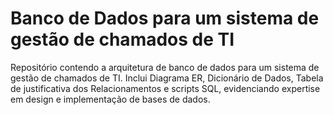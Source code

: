 # Banco de Dados para um sistema de gestão de chamados de TI
Repositório contendo a arquitetura de banco de dados para um sistema de gestão de chamados de TI. Inclui Diagrama ER, Dicionário de Dados, Tabela de justificativa dos Relacionamentos e scripts SQL, evidenciando expertise em design e implementação de bases de dados.
